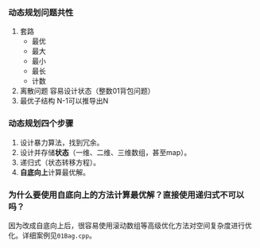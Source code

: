 ### 动态规划问题共性
1. 套路
    + 最优
    + 最大
    + 最小
    + 最长
    + 计数
2. 离散问题
    容易设计状态（整数01背包问题）
3. 最优子结构
    N-1可以推导出N

### 动态规划四个步骤
1. 设计暴力算法，找到冗余。
2. 设计并存储**状态**（一维、二维、三维数组，甚至map）。
3. 递归式（状态转移方程）。
4. **自底向上**计算最优解。

### 为什么要使用自底向上的方法计算最优解？直接使用递归式不可以吗？
因为改成自底向上后，很容易使用滚动数组等高级优化方法对空间复杂度进行优化。详细案例见`01Bag.cpp`。